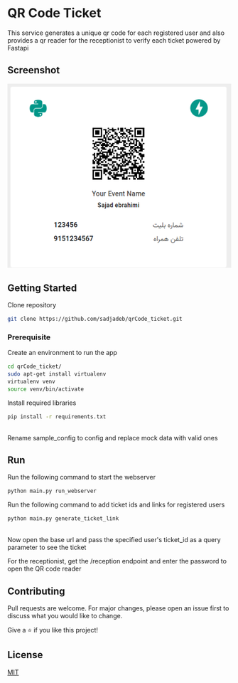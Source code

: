 # QR Code Ticket

This service generates a unique qr code for each registered user and also provides a qr reader for the receptionist to verify each ticket powered by Fastapi

## Screenshot

![ticket](ticket.png)

## Getting Started
Clone repository
```bash
git clone https://github.com/sadjadeb/qrCode_ticket.git
```

### Prerequisite
Create an environment to run the app
```bash
cd qrCode_ticket/
sudo apt-get install virtualenv
virtualenv venv
source venv/bin/activate
```
Install required libraries
```bash
pip install -r requirements.txt
```
\
Rename sample_config to config and replace mock data with valid ones

## Run

Run the following command to start the webserver
```bash
python main.py run_webserver
```

Run the following command to add ticket ids and links for registered users
```bash
python main.py generate_ticket_link
```
\
Now open the base url and pass the specified user's ticket_id as a query parameter to see the ticket

For the receptionist, get the /reception endpoint and enter the password to open the QR code reader

## Contributing
Pull requests are welcome. For major changes, please open an issue first to discuss what you would like to change.

Give a ⭐️ if you like this project!

## License
[MIT](https://github.com/sadjadeb/qrCode_ticket/blob/master/LICENSE)